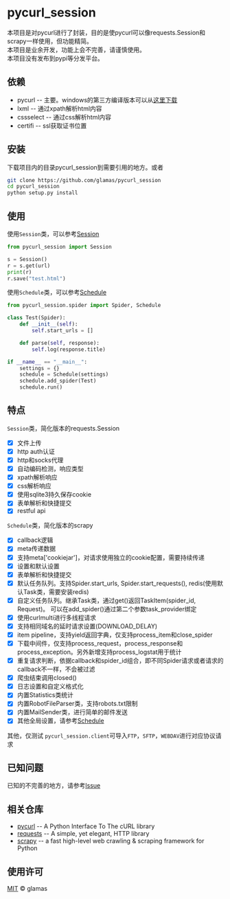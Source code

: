 # pycurl_session
本项目是对pycurl进行了封装，目的是使pycurl可以像requests.Session和scrapy一样使用，但功能精简。  
本项目是业余开发，功能上会不完善，请谨慎使用。  
本项目没有发布到pypi等分发平台。  

## 依赖
- pycurl -- 主要。windows的第三方编译版本可以从[这里下载](https://www.lfd.uci.edu/~gohlke/pythonlibs/#pycurl)
- lxml -- 通过xpath解析html内容
- cssselect -- 通过css解析html内容
- certifi -- ssl获取证书位置

## 安装
下载项目内的目录pycurl_session到需要引用的地方。或者
```sh
git clone https://github.com/glamas/pycurl_session
cd pycurl_session
python setup.py install
```

## 使用
使用`Session`类，可以参考[Session](./doc/Session.zh-CN.md)
```python
from pycurl_session import Session

s = Session()
r = s.get(url)
print(r)
r.save("test.html")
```
使用`Schedule`类，可以参考[Schedule](./doc/Schedule.zh-CN.md)
```python
from pycurl_session.spider import Spider, Schedule

class Test(Spider):
    def __init__(self):
        self.start_urls = []

    def parse(self, response):
        self.log(response.title)

if __name__ == "__main__":
    settings = {}
    schedule = Schedule(settings)
    schedule.add_spider(Test)
    schedule.run()
```

## 特点
`Session`类，简化版本的requests.Session
- [x] 文件上传
- [x] http auth认证
- [x] http和socks代理
- [x] 自动编码检测，响应类型
- [x] xpath解析响应
- [x] css解析响应
- [x] 使用sqlite3持久保存cookie
- [x] 表单解析和快捷提交
- [x] restful api

`Schedule`类，简化版本的scrapy
- [x] callback逻辑
- [x] meta传递数据
- [x] 支持meta['cookiejar']，对请求使用独立的cookie配置，需要持续传递
- [x] 设置和默认设置
- [x] 表单解析和快捷提交
- [x] 默认任务队列。支持Spider.start_urls, Spider.start_requests(), redis(使用默认Task类，需要安装redis)
- [x] 自定义任务队列。继承Task类，通过get()返回TaskItem(spider_id, Request)。 可以在add_spider()通过第二个参数task_provider绑定
- [x] 使用curlmulti进行多线程请求
- [x] 支持相同域名的延时请求设置(DOWNLOAD_DELAY)
- [x] item pipeline，支持yield返回字典，仅支持process_item和close_spider
- [x] 下载中间件，仅支持process_request，process_response和process_exception。另外新增支持process_logstat用于统计
- [x] 重复请求判断，依据callback和spider_id组合，即不同Spider请求或者请求的callback不一样，不会被过滤
- [x] 爬虫结束调用closed()
- [x] 日志设置和自定义格式化
- [x] 内置Statistics类统计
- [x] 内置RobotFileParser类，支持robots.txt限制
- [x] 内置MailSender类，进行简单的邮件发送
- [x] 其他全局设置，请参考[Schedule](./doc/Schedule.zh-CN.md#全局设置)

其他，仅测试
`pycurl_session.client`可导入`FTP`，`SFTP`，`WEBDAV`进行对应协议请求

## 已知问题
已知的不完善的地方，请参考[Issue](./doc/Issue.md)

## 相关仓库
- [pycurl](https://github.com/pycurl/pycurl) -- A Python Interface To The cURL library
- [requests](https://github.com/psf/requests) -- A simple, yet elegant, HTTP library
- [scrapy](https://github.com/scrapy/scrapy) -- a fast high-level web crawling & scraping framework for Python

## 使用许可
[MIT](https://github.com/glamas/pycurl_session/blob/master/LICENSE) © glamas